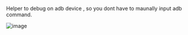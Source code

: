 Helper to debug on adb device , so you dont have to maunally input adb command.


![image](https://github.com/Yuwen618/AdbHelper/assets/126366476/3117168f-3daf-4a4a-9061-4aa09c023843)


